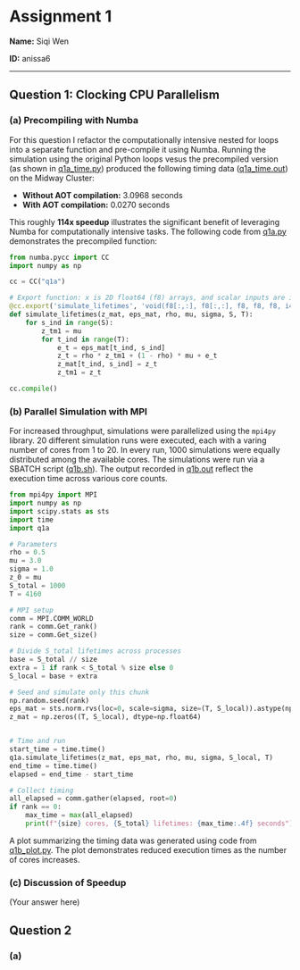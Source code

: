 # Assignment 1
**Name:** Siqi Wen

**ID:** anissa6

---
## Question 1: Clocking CPU Parallelism
### (a) Precompiling with Numba
For this question I refactor the computationally intensive nested for loops into a separate function and pre-compile it using Numba. Running the simulation using the original Python loops vesus the precompiled version (as shown in [q1a_time.py](https://github.com/Anissawen/Homework-MACS-30123/blob/main/Pset1/A1/Q1/pset1.py)) produced the following timing data ([q1a_time.out](https://github.com/Anissawen/Homework-MACS-30123/blob/main/Pset1/A1/Q1/q1a_time.out)) on the Midway Cluster:

- **Without AOT compilation:** 3.0968 seconds
- **With AOT compilation:** 0.0270 seconds

This roughly **114x speedup** illustrates the significant benefit of leveraging Numba for computationally intensive tasks. 
The following code from [q1a.py](https://github.com/Anissawen/Homework-MACS-30123/blob/main/Pset1/A1/Q1/q1a.py) demonstrates the precompiled function:

```python
from numba.pycc import CC
import numpy as np

cc = CC("q1a")

# Export function: x is 2D float64 (f8) arrays, and scalar inputs are int32 (i4) or float64 (f8)
@cc.export('simulate_lifetimes', 'void(f8[:,:], f8[:,:], f8, f8, f8, i4, i4)')
def simulate_lifetimes(z_mat, eps_mat, rho, mu, sigma, S, T):
    for s_ind in range(S):
        z_tm1 = mu
        for t_ind in range(T):
            e_t = eps_mat[t_ind, s_ind]
            z_t = rho * z_tm1 + (1 - rho) * mu + e_t
            z_mat[t_ind, s_ind] = z_t
            z_tm1 = z_t

cc.compile()
```

### (b) Parallel Simulation with MPI
For increased throughput, simulations were parallelized using the `mpi4py` library. 20 different simulation runs were executed, each with a varing number of cores from 1 to 20. In every run, 1000 simulations were equally distributed among the available cores. The simulations were run via a SBATCH script ([q1b.sh](https://github.com/Anissawen/Homework-MACS-30123/blob/main/Pset1/A1/Q1/run_q1b_loop_variable_cores.sh)). The output recorded in [q1b.out](https://github.com/Anissawen/Homework-MACS-30123/blob/main/Pset1/A1/Q1/q1b.out) reflect the execution time across various core counts. 
``` python
from mpi4py import MPI
import numpy as np
import scipy.stats as sts
import time
import q1a

# Parameters
rho = 0.5
mu = 3.0
sigma = 1.0
z_0 = mu
S_total = 1000
T = 4160

# MPI setup
comm = MPI.COMM_WORLD
rank = comm.Get_rank()
size = comm.Get_size()

# Divide S_total lifetimes across processes
base = S_total // size
extra = 1 if rank < S_total % size else 0
S_local = base + extra

# Seed and simulate only this chunk
np.random.seed(rank)
eps_mat = sts.norm.rvs(loc=0, scale=sigma, size=(T, S_local)).astype(np.float64)
z_mat = np.zeros((T, S_local), dtype=np.float64)


# Time and run
start_time = time.time()
q1a.simulate_lifetimes(z_mat, eps_mat, rho, mu, sigma, S_local, T)
end_time = time.time()
elapsed = end_time - start_time

# Collect timing
all_elapsed = comm.gather(elapsed, root=0)
if rank == 0:
    max_time = max(all_elapsed)
    print(f"{size} cores, {S_total} lifetimes: {max_time:.4f} seconds")

```

A plot summarizing the timing data was generated using code from [q1b_plot.py](https://github.com/Anissawen/Homework-MACS-30123/blob/main/Pset1/A1/Q1/q1b_plot.py). The plot demonstrates reduced execution times as the number of cores increases. 

### (c) Discussion of Speedup
(Your answer here)

## Question 2
### (a)
